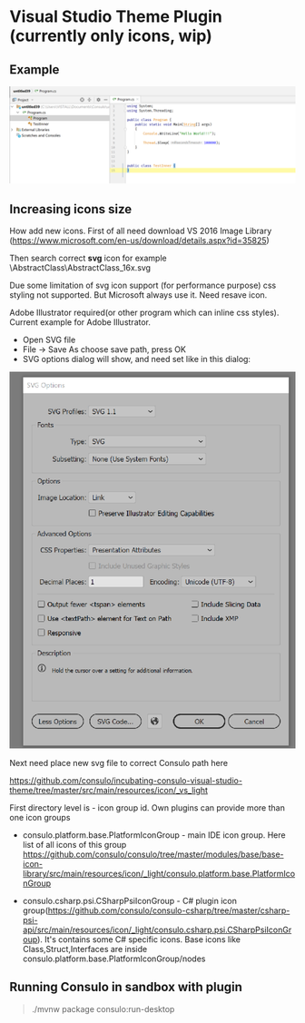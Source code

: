# Visual Studio Theme Plugin (currently only icons, wip)

## Example

![](public/project.png)

## Increasing icons size

How add new icons. First of all need download VS 2016 Image Library (https://www.microsoft.com/en-us/download/details.aspx?id=35825)

Then search correct **svg** icon for example \AbstractClass\AbstractClass_16x.svg

Due some limitation of svg icon support (for performance purpose) css styling not supported. But Microsoft always use it. Need resave icon.

Adobe Illustrator required(or other program which can inline css styles). Current example for Adobe Illustrator.

* Open SVG file
* File -> Save As choose save path, press OK
* SVG options dialog will show, and need set like in this dialog:

![](public/export.png)

Next need place new svg file to correct Consulo path here

https://github.com/consulo/incubating-consulo-visual-studio-theme/tree/master/src/main/resources/icon/_vs_light

First directory level is - icon group id. Own plugins can provide more than one icon groups

* consulo.platform.base.PlatformIconGroup - main IDE icon group. Here list of all icons of this group https://github.com/consulo/consulo/tree/master/modules/base/base-icon-library/src/main/resources/icon/_light/consulo.platform.base.PlatformIconGroup

* consulo.csharp.psi.CSharpPsiIconGroup - C# plugin icon group(https://github.com/consulo/consulo-csharp/tree/master/csharp-psi-api/src/main/resources/icon/_light/consulo.csharp.psi.CSharpPsiIconGroup). It's contains some C# specific icons. Base icons like Class,Struct,Interfaces are inside consulo.platform.base.PlatformIconGroup/nodes

## Running Consulo in sandbox with plugin

> ./mvnw package consulo:run-desktop
